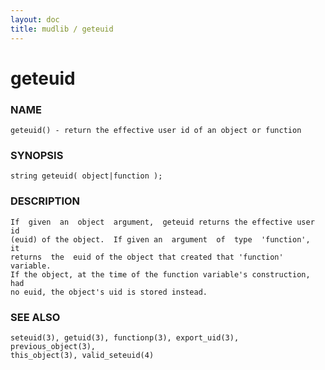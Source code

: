 ```yaml
---
layout: doc
title: mudlib / geteuid
---
```

# geteuid

### NAME

    geteuid() - return the effective user id of an object or function

### SYNOPSIS

    string geteuid( object|function );

### DESCRIPTION

    If  given  an  object  argument,  geteuid returns the effective user id
    (euid) of the object.  If given an  argument  of  type  'function',  it
    returns  the  euid of the object that created that 'function' variable.
    If the object, at the time of the function variable's construction, had
    no euid, the object's uid is stored instead.

### SEE ALSO

    seteuid(3), getuid(3), functionp(3), export_uid(3), previous_object(3),
    this_object(3), valid_seteuid(4)

